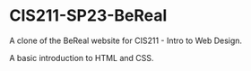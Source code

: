 # CIS211-SP23-BeReal
A clone of the BeReal website for CIS211 - Intro to Web Design. 

A basic introduction to HTML and CSS. 
